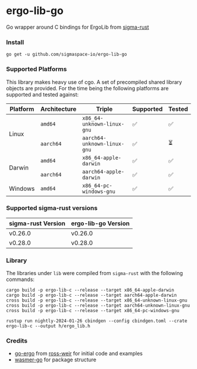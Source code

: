 # ergo-lib-go
Go wrapper around C bindings for ErgoLib from [sigma-rust](https://github.com/ergoplatform/sigma-rust)

### Install
```
go get -u github.com/sigmaspace-io/ergo-lib-go
```

### Supported Platforms
This library makes heavy use of cgo. A set of precompiled shared library objects are provided. For the time being the following platforms are supported and tested against: 

<table>
  <thead>
    <tr>
      <th>Platform</th>
      <th>Architecture</th>
      <th>Triple</th>
      <th>Supported</th>
      <th>Tested</th>
    </tr>
  </thead>
  <tbody>
    <tr>
      <td rowspan="2">Linux</td>
      <td><code>amd64</code></td>
      <td><code>x86_64-unknown-linux-gnu</code></td>
      <td>✅</td>
      <td>✅</td>
    </tr>
    <tr>
      <td><code>aarch64</code></td>
      <td><code>aarch64-unknown-linux-gnu</code></td>
      <td>✅</td>
      <td>⏳</td>
    </tr>
    <tr>
      <td rowspan="2">Darwin</td>
      <td><code>amd64</code></td>
      <td><code>x86_64-apple-darwin</code></td>
      <td>✅</td>
      <td>✅</td>
    </tr>
    <tr>
      <td><code>aarch64</code></td>
      <td><code>aarch64-apple-darwin</code></td>
      <td>✅</td>
      <td>✅</td>
    </tr>
    <tr>
      <td>Windows</td>
      <td><code>amd64</code></td>
      <td><code>x86_64-pc-windows-gnu</code></td>
      <td>✅</td>
      <td>✅</td>
    </tr>
  </tbody>
</table>

### Supported sigma-rust versions
<table>
  <thead>
    <tr>
      <th>sigma-rust Version</th>
      <th>ergo-lib-go Version</th>
    </tr>
  </thead>
  <tbody>
    <tr>
      <td>v0.26.0</td>
      <td>v0.26.0</td>
    </tr>
    <tr>
      <td>v0.28.0</td>
      <td>v0.28.0</td>
    </tr>
  </tbody>
</table>

### Library
The libraries under `lib` were compiled from `sigma-rust` with the following commands:
```shell
cargo build -p ergo-lib-c --release --target x86_64-apple-darwin
cargo build -p ergo-lib-c --release --target aarch64-apple-darwin
cross build -p ergo-lib-c --release --target x86_64-unknown-linux-gnu
cross build -p ergo-lib-c --release --target aarch64-unknown-linux-gnu
cross build -p ergo-lib-c --release --target x86_64-pc-windows-gnu
```
```shell
rustup run nightly-2024-01-26 cbindgen --config cbindgen.toml --crate ergo-lib-c --output h/ergo_lib.h
```
### Credits
* [go-ergo](https://github.com/ross-weir/go-ergo) from [ross-weir](https://github.com/ross-weir) for initial code and examples
* [wasmer-go](https://github.com/wasmerio/wasmer-go) for package structure
